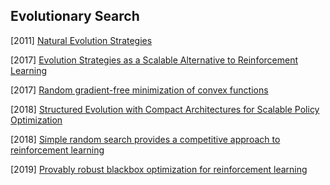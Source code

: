 ## Evolutionary Search

[2011] [Natural Evolution Strategies](https://www.jmlr.org/papers/volume15/wierstra14a/wierstra14a.pdf)

[2017] [Evolution Strategies as a Scalable Alternative to Reinforcement Learning](https://arxiv.org/abs/1703.03864)

[2017] [Random gradient-free minimization of convex functions](https://dl.acm.org/doi/abs/10.1007/s10208-015-9296-2)

[2018] [Structured Evolution with Compact Architectures for Scalable Policy Optimization](https://arxiv.org/abs/1804.02395)

[2018] [Simple random search provides a competitive approach to reinforcement learning](https://arxiv.org/abs/1803.07055)

[2019] [Provably robust blackbox optimization for reinforcement learning](https://arxiv.org/abs/1903.02993)
